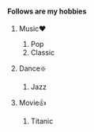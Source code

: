 #### Follows are my hobbies ####
1. Music:heart:
    1. Pop
    2. Classic

2. Dance:sparkle:
    1. Jazz
3. Movie:+1:
    1. Titanic
    
